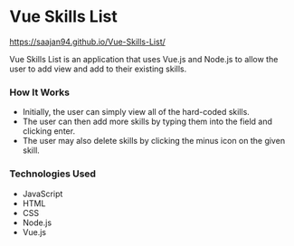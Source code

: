 # Vue Skills List
https://saajan94.github.io/Vue-Skills-List/

Vue Skills List is an application that uses Vue.js and Node.js to allow the user to add view and add to their existing skills.

### How It Works
* Initially, the user can simply view all of the hard-coded skills.
* The user can then add more skills by typing them into the field and clicking enter.
* The user may also delete skills by clicking the minus icon on the given skill.

### Technologies Used
* JavaScript
* HTML
* CSS
* Node.js
* Vue.js
